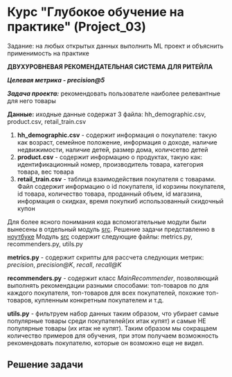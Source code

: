 
# Курс "Глубокое обучение на практике" (Project_03)

Задание: на любых открытых данных выполнить ML проект и объяснить применимость на практике

**ДВУХУРОВНЕВАЯ РЕКОМЕНДАТЕЛЬНАЯ СИСТЕМА ДЛЯ РИТЕЙЛА**

***Целевая метрика - precision@5***

***Задача проекта:*** рекомендовать пользователе наиболее релевантные для него товары

**Данные:** иходные данные содержат 3 файла: hh_demographic.csv, product.csv, retail_train.csv

1. **hh_demographic.csv** - содержит информация о покупателе: такую как возраст, семейное положение, информация о доходе, наличие недвижимости, наличие детей, 
размер дома, количсетво детей
2. **product.csv** - содержит информацию о продуктах, такую как: идентификационный номер, производитель товара, категория товара, вес товара
3. **retail_train.csv** - таблица взаимодействия покупателя с товарами. Файл содержит информацию о id покупателя, id корзины покупателя, id товара, количество товара,
проданный объем, id магазина, информация о скидках, время покупкиб использованный скидочный купон

Для более ясного понимания кода вспомогательные модули были вынесены в отдельный модуль [src](https://github.com/SLVmain/RecSystem/tree/main/src). Решение задачи представленно в [ноутбуке](___.ipynb)
Модуль [src](https://github.com/SLVmain/RecSystem/tree/main/src) содержит следующие файлы: metrics.py, recommenders.py, utils.py

**metrics.py** - содержит скрипты для рассчета следующих метрик: *precision*, *precision@K*, *recall*, *recall@K*

**recommenders.py** - содержит класс *MainRecommender*, позволяющий выполнять рекомендации разными способами: топ-товаров по для каждого покупателя, топ-товаров 
для всех покупателей, похожие топ-товаров, купленным конкретным покупателем и т.д.

**utils.py** - фильтруем набор данных таким образом, что убирает самые популярные товары среди покупателей(их итак купят) и самые НЕ популярные товары 
(их итак не купят). Таким образом мы сокращаем количество примеров для обучения, при этом получаем возможность рекомендовать покупателю, которые он возможно еще не видел.

## Решение задачи
